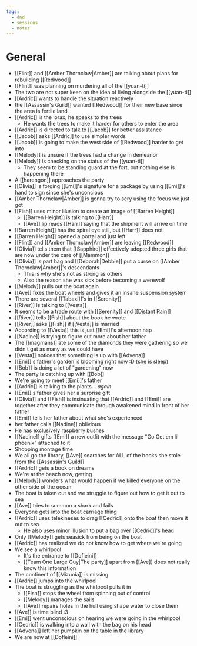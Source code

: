 ```yaml
---
tags:
  - dnd
  - sessions
  - notes
---
```

# General
- [[Flint]] and [[Amber Thornclaw|Amber]] are talking about plans for rebuilding [[Redwood]]
- [[Flint]] was planning on murdering all of the [[yuan-ti]]
- The two are not super keen on the idea of living alongside the [[yuan-ti]]
- [[Ardric]] wants to handle the situation reactively
- the [[Assassin's Guild]] wanted [[Redwood]] for their new base since the area is fertile land
- [[Ardric]] is the lorax, he speaks to the trees
	- He wants the trees to make it harder for others to enter the area
- [[Ardric]] is directed to talk to [[Jacob]] for better assistance
- [[Jacob]] asks [[Ardric]] to use simpler words
- [[Jacob]] is going to make the west side of [[Redwood]] harder to get into
- [[Melody]] is unsure if the trees had a change in demeanor
- [[Melody]] is checking on the status of the [[yuan-ti]]
	- They seem to be standing guard at the fort, but nothing else is happening there
- A [[harengon]] approaches the party
- [[Olivia]] is forging [[Emi]]'s signature for a package by using [[Emi]]'s hand to sign since she's unconcious
- [[Amber Thornclaw|Amber]] is gonna try to scry using the focus we just got
- [[Fish]] uses minor illusion to create an image of [[Barren Height]]
	- [[Barren Height]] is talking to [[Harr]]
	- [[Ave]] lip reads [[Harr]] saying that the shipment will arrive on time
- [[Barren Height]] has the spiral eye still, but [[Harr]] does not
- [[Barren Height]] opened a portal and just left
- [[Flint]] and [[Amber Thornclaw|Amber]] are leaving [[Redwood]]
- [[Olivia]] tells them that [[Sapphire]] effectively adopted three girls that are now under the care of [[Mammon]]
- [[Olivia]] is part hag and [[Deborah|Debbie]] put a curse on [[Amber Thornclaw|Amber]]'s descendants
	- This is why she's not as strong as others
	- Also the reason she was sick before becoming a werewolf
- [[Melody]] pulls out the boat again
- [[Ave]] fixes the boat wheels and gives it an insane suspension system
- There are several [[Tabaxi]]'s in [[Serenity]]
- [[River]] is talking to [[Vesta]]
- It seems to be a trade route with [[Serenity]] and [[Distant Rain]]
- [[River]] tells [[Fish]] about the book he wrote
- [[River]] asks [[Fish]] if [[Vesta]] is married
- According to [[Vesta]] this is just [[Emi]]'s afternoon nap
- [[Nadine]] is trying to figure out more about her father
- The [[magmans]] ate some of the diamonds they were gathering so we didn't get as many as we could have
- [[Vesta]] notices that something is up with [[Advena]]
- [[Emi]]'s father's garden is blooming right now :D (she is sleep)
- [[Bob]] is doing a lot of "gardening" now
- The party is catching up with [[Bob]]
- We're going to meet [[Emi]]'s father
- [[Ardric]] is talking to the plants... *again*
- [[Emi]]'s father gives her a surprise gift
- [[Olivia]] and [[Fish]] is insinuating that [[Ardric]] and [[Emi]] are together after they communicate through awakened mind in front of her father
- [[Emi]] tells her father about what she's experienced
- her father calls [[Nadine]] oblivious
- He has exclusively raspberry bushes
- [[Nadine]] gifts [[Emi]] a new outfit with the message "Go Get em lil phoenix" attached to it
- Shopping montage time
- We all go the library, [[Ave]] searches for ALL of the books she stole from the [[Assassin's Guild]]
- [[Ardric]] gets a book on dreams
- We're at the beach now, getting
- [[Melody]] wonders what would happen if we killed everyone on the other side of the ocean
- The boat is taken out and we struggle to figure out how to get it out to sea
- [[Ave]] tries to summon a shark and fails
- Everyone gets into the boat carriage thing
- [[Ardric]] uses telekineses to drag [[Cedric]] onto the boat then move it out to sea
	- He also uses minor illusion to put a bag over [[Cedric]]'s head
- Only [[Melody]] gets seasick from being on the boat
- [[Ardric]] has realized we do not know how to get where we're going
- We see a whirlpool
	- It's the entrance to [[Dofleini]]
	- [[Team One Large Guy|The party]] apart from [[Ave]] does not really know this information
- The continent of [[Mizunia]] is missing
- [[Ardric]] jumps into the whirlpool
- The boat is struggling as the whirlpool pulls it in
	- [[Fish]] stops the wheel from spinning out of control
	- [[Melody]] manages the sails
	- [[Ave]] repairs holes in the hull using shape water to close them
- [[Ave]] is time blind :3
- [[Emi]] went unconscious on hearing we were going in the whirlpool
- [[Cedric]] is walking into a wall with the bag on his head
- [[Advena]] left her pumpkin on the table in the library
- We are now at [[Dofleini]]